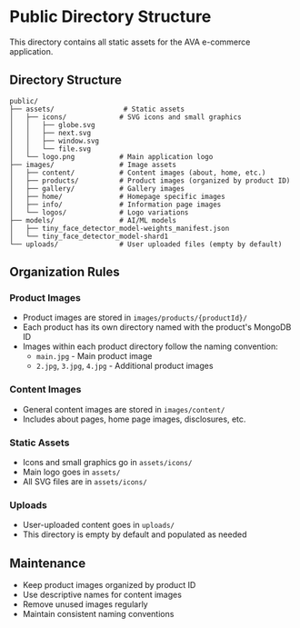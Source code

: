 # Public Directory Structure

This directory contains all static assets for the AVA e-commerce application.

## Directory Structure

```
public/
├── assets/                 # Static assets
│   ├── icons/             # SVG icons and small graphics
│   │   ├── globe.svg
│   │   ├── next.svg
│   │   ├── window.svg
│   │   └── file.svg
│   └── logo.png           # Main application logo
├── images/                # Image assets
│   ├── content/           # Content images (about, home, etc.)
│   ├── products/          # Product images (organized by product ID)
│   ├── gallery/           # Gallery images
│   ├── home/              # Homepage specific images
│   ├── info/              # Information page images
│   └── logos/             # Logo variations
├── models/                # AI/ML models
│   ├── tiny_face_detector_model-weights_manifest.json
│   └── tiny_face_detector_model-shard1
└── uploads/               # User uploaded files (empty by default)
```

## Organization Rules

### Product Images
- Product images are stored in `images/products/{productId}/`
- Each product has its own directory named with the product's MongoDB ID
- Images within each product directory follow the naming convention:
  - `main.jpg` - Main product image
  - `2.jpg`, `3.jpg`, `4.jpg` - Additional product images

### Content Images
- General content images are stored in `images/content/`
- Includes about pages, home page images, disclosures, etc.

### Static Assets
- Icons and small graphics go in `assets/icons/`
- Main logo goes in `assets/`
- All SVG files are in `assets/icons/`

### Uploads
- User-uploaded content goes in `uploads/`
- This directory is empty by default and populated as needed

## Maintenance

- Keep product images organized by product ID
- Use descriptive names for content images
- Remove unused images regularly
- Maintain consistent naming conventions 